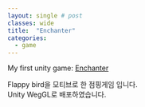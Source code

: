 ```yaml
---
layout: single # post
classes: wide
title:  "Enchanter"
categories:
  - game
---
```


My first unity game: 
[Enchanter][gamelink]

[gamelink]: https://bluesparrow2000.github.io/Enchanter/


Flappy bird을 모티브로 한 점핑게임 입니다.
<br/>
Unity WegGL로 배포하였습니다. 

<p align="center">
</p>
